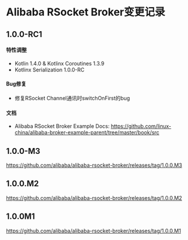 Alibaba RSocket Broker变更记录
==========================

## 1.0.0-RC1

#### 特性调整

* Kotlin 1.4.0 & Kotlinx Coroutines 1.3.9
* Kotlinx Serialization 1.0.0-RC

#### Bug修复

* 修复RSocket Channel通讯时switchOnFirst的bug

#### 文档

* Alibaba RSocket Broker Example Docs: https://github.com/linux-china/alibaba-broker-example-parent/tree/master/book/src

## 1.0.0-M3

https://github.com/alibaba/alibaba-rsocket-broker/releases/tag/1.0.0.M3

## 1.0.0.M2

https://github.com/alibaba/alibaba-rsocket-broker/releases/tag/1.0.0.M2

## 1.0.0M1

https://github.com/alibaba/alibaba-rsocket-broker/releases/tag/1.0.0.M1